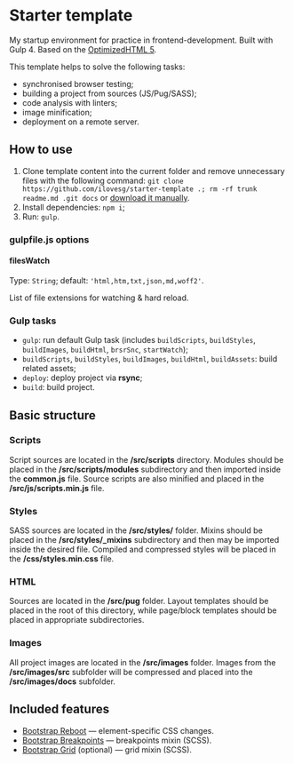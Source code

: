 # Starter template

My startup environment for practice in frontend-development. Built with Gulp 4. Based on the [OptimizedHTML 5](https://github.com/agragregra/OptimizedHTML-5).

This template helps to solve the following tasks:

* synchronised browser testing;
* building a project from sources (JS/Pug/SASS);
* code analysis with linters;
* image minification;
* deployment on a remote server.

## How to use

1. Clone template content into the current folder and remove unnecessary files with the following command: `git clone https://github.com/ilovesg/starter-template .; rm -rf trunk readme.md .git docs` or [download it manually](https://github.com/ilovesg/starter-template/archive/refs/heads/main.zip).
2. Install dependencies: `npm i`;
3. Run: `gulp`.

### gulpfile.js options

#### filesWatch

Type: `String`; default: `'html,htm,txt,json,md,woff2'`.

List of file extensions for watching & hard reload.

### Gulp tasks

* `gulp`: run default Gulp task (includes `buildScripts`, `buildStyles`, `buildImages`, `buildHtml`, `brsrSnc`, `startWatch`);
* `buildScripts`, `buildStyles`, `buildImages`, `buildHtml`, `buildAssets`: build related assets;
* `deploy`: deploy project via **rsync**;
* `build`: build project.

## Basic structure

### Scripts

Script sources are located in the **/src/scripts** directory. Modules should be placed in the **/src/scripts/modules** subdirectory and then imported inside the **common.js** file. Source scripts are also minified and placed in the **/src/js/scripts.min.js** file.

### Styles

SASS sources are located in the **/src/styles/** folder. Mixins should be placed in the **/src/styles/_mixins** subdirectory and then may be imported inside the desired file. Compiled and compressed styles will be placed in the **/css/styles.min.css** file.

### HTML

Sources are located in the **/src/pug** folder. Layout templates should be placed in the root of this directory, while page/block templates should be placed in appropriate subdirectories.

### Images

All project images are located in the **/src/images** folder. Images from the **/src/images/src** subfolder will be compressed and placed into the **/src/images/docs** subfolder.

## Included features

* [Bootstrap Reboot](https://getbootstrap.com/docs/5.1/content/reboot/) — element-specific CSS changes.
* [Bootstrap Breakpoints](https://getbootstrap.com/docs/5.1/layout/breakpoints/) — breakpoints mixin (SCSS).
* [Bootstrap Grid](https://getbootstrap.com/docs/5.1/layout/grid/) (optional) — grid mixin (SCSS).
